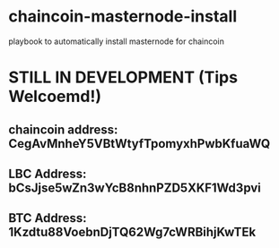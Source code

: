 # chaincoin-masternode-install
playbook to automatically install masternode for chaincoin
# STILL IN DEVELOPMENT (Tips Welcoemd!)
## chaincoin address: CegAvMnheY5VBtWtyfTpomyxhPwbKfuaWQ
## LBC Address: bCsJjse5wZn3wYcB8nhnPZD5XKF1Wd3pvi
## BTC Address: 1Kzdtu88VoebnDjTQ62Wg7cWRBihjKwTEk
